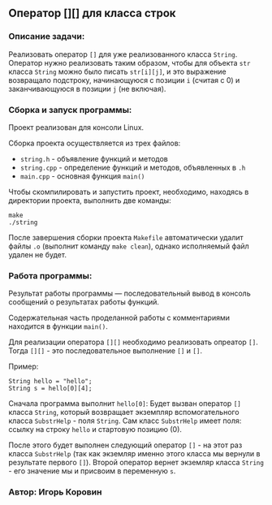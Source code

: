 <p></p>  

## Оператор [][] для класса строк

### Описание задачи:

Реализовать оператор `[]` для уже реализованного класса `String`.
Оператор нужно реализовать таким образом, чтобы для объекта `str` класса `String` можно было писать `str[i][j]`, и это выражение возвращало подстроку, начинающуюся с позиции `i` (считая с 0) и заканчивающуюся в позиции `j` (не включая).

### Сборка и запуск программы:

Проект реализован для консоли Linux.

Сборка проекта осуществляется из трех файлов:  
- `string.h` - объявление функций и методов
- `string.cpp` - определение функций и методов, объявленных в `.h`
- `main.cpp` - основная функция `main()`

Чтобы скомпилировать и запустить проект, необходимо, находясь в директории проекта, выполнить две команды:

```
make
./string
```

После завершения сборки проекта `Makefile` автоматически удалит файлы `.o` (выполнит команду `make clean`), однако исполняемый файл удален не будет.

### Работа программы:

Результат работы программы — последовательный вывод в консоль сообщений о результатах работы функций.

Содержательная часть проделанной работы с комментариями находится в функции `main()`.

Для реализации оператора `[][]` необходимо реализовать опреатор `[]`. Тогда `[][]` - это последовательное выполнение `[]` и `[]`.

Пример:
```
String hello = "hello";
String s = hello[0][4];
```

Сначала программа выполнит `hello[0]`:
Будет вызван оператор `[]` класса `String`, который возвращает экземпляр вспомогательного класса `SubstrHelp` - поля `String`.
Сам класс `SubstrHelp` имеет поля: ссылку на строку `hello` и стартовую позицию (0).

После этого будет выполнен следующий оператор `[]` - на этот раз класса `SubstrHelp` (так как экземляр именно этого класса мы вернули в результате первого `[]`).
Второй оператор вернет экземляр класса `String` - его значение мы и присвоим в переменную `s`.

### Автор: Игорь Коровин  

<p></p>